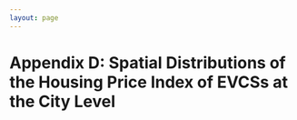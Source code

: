```yaml
---
layout: page
---
```

# Appendix D: Spatial Distributions of the Housing Price Index of EVCSs at the City Level

<LeafletMap :mainScript :center="mapCenter" :zoom="mapZoom" ref="map" />


<script setup>
    import LeafletMap from '@/components/LeafletMap.vue';
    import { ref } from 'vue';

    import { baseMapInfos } from "@/layers/baseMaps.js";
    import { getBaseMap } from "@/layers/utils.js";
    import { initGeoJsonLayer } from "@/layers/geojsonlayer.js";

    import { data } from '@/loader/D.data.js';

    const infoUpdate = function (props, data) {
        // const name = 
        // 若 props 有 NAME_2 字段 或 cityname 字段，则显示该字段 二者只会出现一个

        const name = props ? props.NAME_2 || props.cityname : null;

    const contents = props
        ? `<b>${name}</b><br/>${props["mean_1500buffer-city"]} charging stations`
        : 'Hover over a state';
        this._div.innerHTML = `<h4>INFO</h4>${contents}`;

    };

    const colorsets = [
        ['#f7fbff','#deebf7','#c6dbef','#9ecae1','#6baed6','#4292c6','#2171b5','#08519c','#08306b'], // blue
        ['#ffffd9','#edf8b1','#c7e9b4','#7fcdbb','#41b6c4','#1d91c0','#225ea8','#253494','#081d58'], // blue-green
        ['#ffffe5','#f7fcb9','#d9f0a3','#addd8e','#78c679','#41ab5d','#238443','#006837','#004529'], // green
        ['#f7f4f9','#e7e1ef','#d4b9da','#c994c7','#df65b0','#e7298a','#ce1256','#980043','#67001f'], // red
        ['#fcfbfd','#efedf5','#dadaeb','#bcbddc','#9e9ac8','#807dba','#6a51a3','#54278f','#3f007d'], // purple
        ['#fff5eb','#fee6ce','#fdd0a2','#fdae6b','#fd8d3c','#f16913','#d94801','#a63603','#7f2704'], // orange
        ['#fff7f3','#fde0dd','#fcc5c0','#fa9fb5','#f768a1','#dd3497','#ae017e','#7a0177','#49006a'], // pink
    ];

    const mapCenter = ref([39.8283, -98.5795]);
    const mapZoom = ref(4);

    function mainScript(L, mapInstance) {

        initGeoJsonLayer();




        const baseMaps = getBaseMap(baseMapInfos);
        const layerControl = L.control.layers(baseMaps).addTo(mapInstance);

        baseMaps.dark_all.addTo(mapInstance);

        const geoJsonLayer = L.geoJsonLayer(infoUpdate);

        const D_Colors = colorsets[6];
        geoJsonLayer.setColors(D_Colors);

        layerControl.addOverlay(geoJsonLayer, 'Appendix D');

        geoJsonLayer.addTo(mapInstance);
        geoJsonLayer.clear();
        const {cn, us} = data;
        geoJsonLayer.appendData(cn,(d) => parseFloat(d.properties["mean_1500buffer-city"]));
        geoJsonLayer.appendData(us,(d) => parseFloat(d.properties["mean_1500buffer-city"]));
        geoJsonLayer.update();


        // 添加比例尺
        L.control.scale({ position: 'bottomright' }).addTo(mapInstance);
    }



</script>
